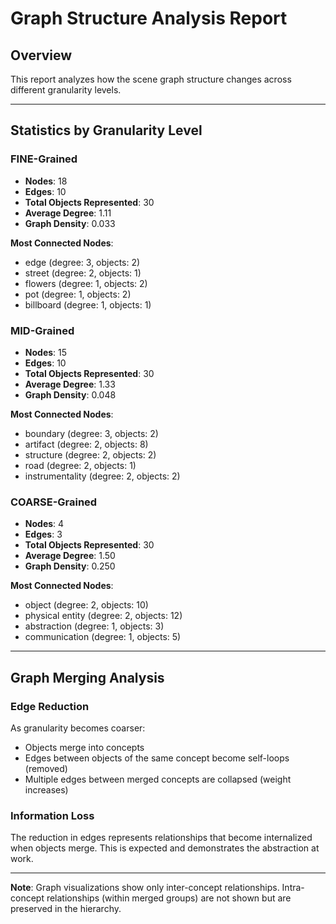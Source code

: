 # Graph Structure Analysis Report

## Overview

This report analyzes how the scene graph structure changes across different granularity levels.

---

## Statistics by Granularity Level

### FINE-Grained

- **Nodes**: 18
- **Edges**: 10
- **Total Objects Represented**: 30
- **Average Degree**: 1.11
- **Graph Density**: 0.033

**Most Connected Nodes**:
- edge (degree: 3, objects: 2)
- street (degree: 2, objects: 1)
- flowers (degree: 1, objects: 2)
- pot (degree: 1, objects: 2)
- billboard (degree: 1, objects: 1)

### MID-Grained

- **Nodes**: 15
- **Edges**: 10
- **Total Objects Represented**: 30
- **Average Degree**: 1.33
- **Graph Density**: 0.048

**Most Connected Nodes**:
- boundary (degree: 3, objects: 2)
- artifact (degree: 2, objects: 8)
- structure (degree: 2, objects: 2)
- road (degree: 2, objects: 1)
- instrumentality (degree: 2, objects: 2)

### COARSE-Grained

- **Nodes**: 4
- **Edges**: 3
- **Total Objects Represented**: 30
- **Average Degree**: 1.50
- **Graph Density**: 0.250

**Most Connected Nodes**:
- object (degree: 2, objects: 10)
- physical entity (degree: 2, objects: 12)
- abstraction (degree: 1, objects: 3)
- communication (degree: 1, objects: 5)

---

## Graph Merging Analysis

### Edge Reduction

As granularity becomes coarser:
- Objects merge into concepts
- Edges between objects of the same concept become self-loops (removed)
- Multiple edges between merged concepts are collapsed (weight increases)

### Information Loss

The reduction in edges represents relationships that become internalized when objects merge.
This is expected and demonstrates the abstraction at work.

---

**Note**: Graph visualizations show only inter-concept relationships.
Intra-concept relationships (within merged groups) are not shown but are preserved in the hierarchy.
